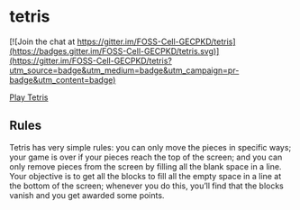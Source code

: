 # tetris

[![Join the chat at https://gitter.im/FOSS-Cell-GECPKD/tetris](https://badges.gitter.im/FOSS-Cell-GECPKD/tetris.svg)](https://gitter.im/FOSS-Cell-GECPKD/tetris?utm_source=badge&utm_medium=badge&utm_campaign=pr-badge&utm_content=badge)

[Play Tetris](https://foss-cell-gecpkd.github.io/tetris/)

## Rules

Tetris has very simple rules: you can only move the pieces in specific ways; your game is over if your pieces reach the top of the screen; 
and you can only remove pieces from the screen by filling all the blank space in a line.
Your objective is to get all the blocks to fill all the empty space in a line at the bottom of the screen; 
whenever you do this, you’ll find that the blocks vanish and you get awarded some points.
